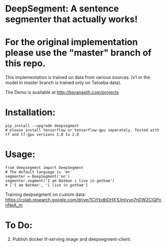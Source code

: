 # DeepSegment: A sentence segmenter that actually works!
# For the original implementation please use the "master" branch of this repo.

This implementation is trained on data from various sources. (v1 or the model in master branch is trained only on Tatoeba data).

The Demo is available at http://bpraneeth.com/projects

# Installation:
```
pip install --upgrade deepsegment
# please install tensorflow or tensorflow-gpu separately. Tested with tf and tf-gpu versions 1.8 to 2.0
```

# Usage:

```
from deepsegment import DeepSegment
# The default language is 'en'
segmenter = DeepSegment('en')
segmenter.segment('I am Batman i live in gotham')
# ['I am Batman', 'i live in gotham']

```

Training deepsegment on custom data: https://colab.research.google.com/drive/1CjYbdbDHX1UmIyvn7nDW2ClQPnnNeA_m

# To Do:
2. Publish docker tf-serving image and deepsegment-client.
